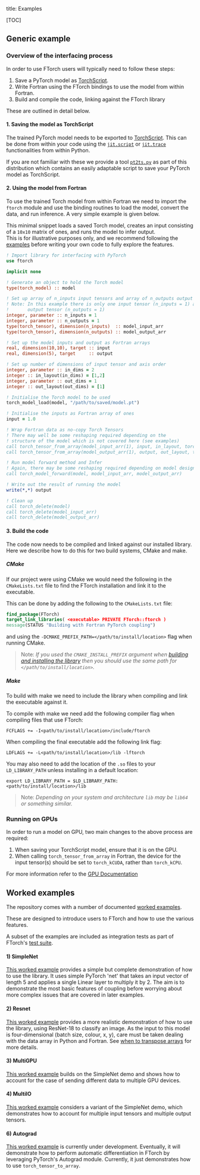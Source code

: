 title: Examples

[TOC]

## Generic example

### Overview of the interfacing process

In order to use FTorch users will typically need to follow these steps:

1. Save a PyTorch model as [TorchScript](https://pytorch.org/docs/stable/jit.html).
2. Write Fortran using the FTorch bindings to use the model from within Fortran.
3. Build and compile the code, linking against the FTorch library

These are outlined in detail below.

#### 1. Saving the model as TorchScript

The trained PyTorch model needs to be exported to
[TorchScript](https://pytorch.org/docs/stable/jit.html).
This can be done from within your code using the
[`jit.script`](https://pytorch.org/docs/stable/generated/torch.jit.script.html#torch.jit.script)
or
[`jit.trace`](https://pytorch.org/docs/stable/generated/torch.jit.trace.html#torch.jit.trace)
functionalities from within Python.

If you are not familiar with these we provide a tool
[`pt2ts.py`](https://github.com/Cambridge-ICCS/FTorch/blob/main/utils/pt2ts.py)
as part of this distribution which contains an easily adaptable script to save your
PyTorch model as TorchScript.

#### 2. Using the model from Fortran

To use the trained Torch model from within Fortran we need to import the `ftorch`
module and use the binding routines to load the model, convert the data,
and run inference.
A very simple example is given below.

This minimal snippet loads a saved Torch model, creates an input consisting of a
`10x10` matrix of ones, and runs the model to infer output.  
This is for illustrative purposes only, and we recommend following the
[examples](https://github.com/Cambridge-ICCS/FTorch/tree/main/examples)
before writing your own code to fully explore the features.

```fortran
! Import library for interfacing with PyTorch
use ftorch

implicit none

! Generate an object to hold the Torch model
type(torch_model) :: model

! Set up array of n_inputs input tensors and array of n_outputs output tensors
! Note: In this example there is only one input tensor (n_inputs = 1) and one
!       output tensor (n_outputs = 1)
integer, parameter :: n_inputs = 1
integer, parameter :: n_outputs = 1
type(torch_tensor), dimension(n_inputs)  :: model_input_arr
type(torch_tensor), dimension(n_outputs) :: model_output_arr

! Set up the model inputs and output as Fortran arrays
real, dimension(10,10), target :: input
real, dimension(5), target     :: output

! Set up number of dimensions of input tensor and axis order
integer, parameter :: in_dims = 2
integer :: in_layout(in_dims) = [1,2]
integer, parameter :: out_dims = 1
integer :: out_layout(out_dims) = [1]

! Initialise the Torch model to be used
torch_model_load(model, "/path/to/saved/model.pt")

! Initialise the inputs as Fortran array of ones
input = 1.0

! Wrap Fortran data as no-copy Torch Tensors
! There may well be some reshaping required depending on the 
! structure of the model which is not covered here (see examples)
call torch_tensor_from_array(model_input_arr(1), input, in_layout, torch_kCPU)
call torch_tensor_from_array(model_output_arr(1), output, out_layout, torch_kCPU)

! Run model forward method and Infer
! Again, there may be some reshaping required depending on model design
call torch_model_forward(model, model_input_arr, model_output_arr)

! Write out the result of running the model
write(*,*) output

! Clean up
call torch_delete(model)
call torch_delete(model_input_arr)
call torch_delete(model_output_arr)
```

#### 3. Build the code

The code now needs to be compiled and linked against our installed library.
Here we describe how to do this for two build systems, CMake and make.

##### CMake
If our project were using CMake we would need the following in the `CMakeLists.txt`
file to find the FTorch installation and link it to the executable.

This can be done by adding the following to the `CMakeLists.txt` file:
```CMake
find_package(FTorch)
target_link_libraries( <executable> PRIVATE FTorch::ftorch )
message(STATUS "Building with Fortran PyTorch coupling")
```
and using the `-DCMAKE_PREFIX_PATH=</path/to/install/location>` flag when running CMake.  

> Note: _If you used the `CMAKE_INSTALL_PREFIX` argument when
> [building and installing the library](https://cambridge-iccs.github.io/FTorch/page/cmake.html)
> then you should use the same path for `</path/to/install/location>`._

##### Make
To build with make we need to include the library when compiling and link the executable
against it.

To compile with make we need add the following compiler flag when compiling files that
use FTorch:
```
FCFLAGS += -I<path/to/install/location>/include/ftorch
```

When compiling the final executable add the following link flag:
```
LDFLAGS += -L<path/to/install/location>/lib -lftorch
```

You may also need to add the location of the `.so` files to your `LD_LIBRARY_PATH`
unless installing in a default location:
```
export LD_LIBRARY_PATH = $LD_LIBRARY_PATH:<path/to/install/location>/lib
```
> Note: _Depending on your system and architecture `lib` may be `lib64` or something similar._

### Running on GPUs

In order to run a model on GPU, two main changes to the above process are required:

1. When saving your TorchScript model, ensure that it is on the GPU.
2. When calling `torch_tensor_from_array` in Fortran, the device for the input
   tensor(s) should be set to `torch_kCUDA`, rather than `torch_kCPU`.

For more information refer to the [GPU Documentation](gpu.html)

## Worked examples

The repository comes with a number of documented
[worked examples](https://github.com/Cambridge-ICCS/FTorch/tree/main/examples).

These are designed to introduce users to FTorch and how to use the various features.

A subset of the examples are included as integration tests as part of FTorch's
[test suite](testing.html).

#### 1) SimpleNet

[This worked example](https://github.com/Cambridge-ICCS/FTorch/tree/main/examples/1_SimpleNet)
provides a simple but complete demonstration of how to use the library.
It uses simple PyTorch 'net' that takes an input vector of length 5 and applies a single
Linear layer to multiply it by 2.
The aim is to demonstrate the most basic features of coupling before worrying about
more complex issues that are covered in later examples.

#### 2) Resnet

[This worked example](https://github.com/Cambridge-ICCS/FTorch/tree/main/examples/2_ResNet18)
provides a more realistic demonstration of how to use the library,
using ResNet-18 to classify an image.
As the input to this model is four-dimensional (batch size, colour, x, y),
care must be taken dealing with the data array in Python and Fortran.
See [when to transpose arrays](transposing.html) for more details.

#### 3) MultiGPU

[This worked example](https://github.com/Cambridge-ICCS/FTorch/tree/main/examples/3_MultiGPU)
builds on the SimpleNet demo and shows how to account for the case of sending different
data to multiple GPU devices.

#### 4) MultiIO

[This worked example](https://github.com/Cambridge-ICCS/FTorch/tree/main/examples/4_MultiIO)
considers a variant of the SimpleNet demo, which demonstrates how to account for
multiple input tensors and multiple output tensors.

#### 6) Autograd

[This worked example](https://github.com/Cambridge-ICCS/FTorch/tree/main/examples/5_Autograd)
is currently under development. Eventually, it will demonstrate how to perform
automatic differentiation in FTorch by leveraging PyTorch's Autograd module.
Currently, it just demonstrates how to use `torch_tensor_to_array`.

